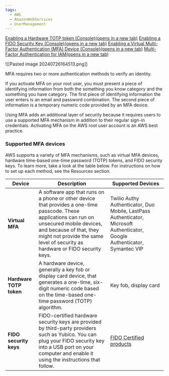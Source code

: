 ```yaml
---
tags:
  - AWS
  - AmazonWebServices
  - UserManagement
---
```

[Enabling a Hardware TOTP token (Console)(opens in a new tab)](https://docs.aws.amazon.com/IAM/latest/UserGuide/id_credentials_mfa_enable_physical.html)
[Enabling a FIDO Security Key (Console)(opens in a new tab)](https://docs.aws.amazon.com/IAM/latest/UserGuide/id_credentials_mfa_enable_fido.html)
[Enabling a Virtual Multi-Factor Authentication (MFA) Device (Console)(opens in a new tab)](https://docs.aws.amazon.com/IAM/latest/UserGuide/id_credentials_mfa_enable_virtual.html)
[Multi-Factor Authentication for IAM(opens in a new tab)](https://aws.amazon.com/iam/features/mfa/)

![[Pasted image 20240726164513.png]]

MFA requires two or more authentication methods to verify an identity.

If you activate MFA on your root user, you must present a piece of identifying information from both the something you know category and the something you have category. The first piece of identifying information the user enters is an email and password combination. The second piece of information is a temporary numeric code provided by an MFA device.

Using MFA adds an additional layer of security because it requires users to use a supported MFA mechanism in addition to their regular sign-in credentials. Activating MFA on the AWS root user account is an AWS best practice.

### Supported MFA devices

AWS supports a variety of MFA mechanisms, such as virtual MFA devices, hardware time-based one-time password (TOTP) tokens, and FIDO security keys. To learn more, take a look at the table below. For instructions on how to set up each method, see the Resources section.

|**Device**|**Description**|**Supported Devices**|
|---|---|---|
|**Virtual MFA**|A software app that runs on a phone or other device that provides a one-time passcode. These applications can run on unsecured mobile devices, and because of that, they might not provide the same level of security as hardware or FIDO security keys.|Twilio Authy Authenticator, Duo Mobile, LastPass Authenticator, Microsoft Authenticator, Google Authenticator, Symantec VIP|
|**Hardware TOTP token**|A hardware device, generally a key fob or display card device, that generates a one-time, six-digit numeric code based on the time-based one-time password (TOTP) algorithm.|Key fob, display card|
|**FIDO security keys**|FIDO-certified hardware security keys are provided by third-party providers such as Yubico. You can plug your FIDO security key into a USB port on your computer and enable it using the instructions that follow.|[FIDO Certified products](https://fidoalliance.org/certification/fido-certified-products)|
